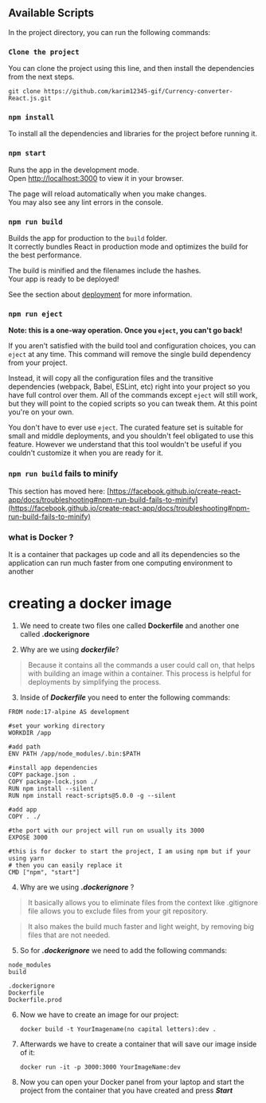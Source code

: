 
## Available Scripts

In the project directory, you can run the following commands:


### `Clone the project`
You can clone the project using this line, and then install the dependencies from the next steps.
```
git clone https://github.com/karim12345-gif/Currency-converter-React.js.git
```

### `npm install`

To install all the dependencies and libraries for the project before running it.

### `npm start`

Runs the app in the development mode.\
Open [http://localhost:3000](http://localhost:3000) to view it in your browser.

The page will reload automatically when you make changes.\
You may also see any lint errors in the console.

### `npm run build`

Builds the app for production to the `build` folder.\
It correctly bundles React in production mode and optimizes the build for the best performance.

The build is minified and the filenames include the hashes.\
Your app is ready to be deployed!

See the section about [deployment](https://facebook.github.io/create-react-app/docs/deployment) for more information.

### `npm run eject`

**Note: this is a one-way operation. Once you `eject`, you can't go back!**

If you aren't satisfied with the build tool and configuration choices, you can `eject` at any time. This command will remove the single build dependency from your project.

Instead, it will copy all the configuration files and the transitive dependencies (webpack, Babel, ESLint, etc) right into your project so you have full control over them. All of the commands except `eject` will still work, but they will point to the copied scripts so you can tweak them. At this point you're on your own.

You don't have to ever use `eject`. The curated feature set is suitable for small and middle deployments, and you shouldn't feel obligated to use this feature. However we understand that this tool wouldn't be useful if you couldn't customize it when you are ready for it.


### `npm run build` fails to minify

This section has moved here: [https://facebook.github.io/create-react-app/docs/troubleshooting#npm-run-build-fails-to-minify](https://facebook.github.io/create-react-app/docs/troubleshooting#npm-run-build-fails-to-minify)



### what is Docker ?
It is a container that packages up code and all its dependencies so the application can run much faster from one computing environment to another

# creating a docker image 
 1. We need to create two files one called **Dockerfile** and another one called  **.dockerignore**


 2. Why are we using  ***dockerfile***?

 >Because it contains all the commands a user could call on, that helps with building an image within a container. This process is helpful for deployments by simplifying the process.


 3. Inside of ***Dockerfile*** you need to enter the following commands:

 ```
FROM node:17-alpine AS development

#set your working directory
WORKDIR /app

#add path
ENV PATH /app/node_modules/.bin:$PATH

#install app dependencies
COPY package.json .
COPY package-lock.json ./
RUN npm install --silent
RUN npm install react-scripts@5.0.0 -g --silent

#add app
COPY . ./

#the port with our project will run on usually its 3000
EXPOSE 3000

#this is for docker to start the project, I am using npm but if your using yarn
# then you can easily replace it
CMD ["npm", "start"]
 ```


4. Why are we using  ***.dockerignore*** ?

>It basically allows you to eliminate files from the context like .gitignore file allows you to exclude files from your git repository.

>It also makes the build much faster and light weight, by removing big files that are not needed.

5. So for ***.dockerignore*** we need to add the following commands:
 ```
node_modules
build

.dockerignore
Dockerfile
Dockerfile.prod
  ```


6. Now we have to create an image for our project:
     ```
     docker build -t YourImagename(no capital letters):dev .
     ```

7. Afterwards we have to create a container that will save our image inside of it:
    ```
    docker run -it -p 3000:3000 YourImageName:dev
    ```

8. Now you can open your Docker panel from your laptop and start the project from the container that you have created and press ***Start***

